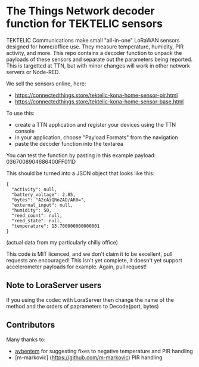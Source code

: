# The Things Network decoder function for TEKTELIC sensors
TEKTELIC Communications make small "all-in-one" LoRaWAN sensors designed for home/office use. They measure temperature, humidity, PIR activity, and more. This repo contains a decoder function to unpack the payloads of these sensors and separate out the parameters being reported. This is targetted at TTN, but with minor changes will work in other network servers or Node-RED.

We sell the sensors online, here:
 * https://connectedthings.store/tektelic-kona-home-sensor-pir.html
 * https://connectedthings.store/tektelic-kona-home-sensor-base.html

To use this:
* create a TTN application and register your devices using the TTN console
* in your application, choose "Payload Formats" from the navigation
* paste the decoder function into the textarea

You can test the function by pasting in this example payload: 0367008904686400FF011D

This should be turned into a JSON object that looks like this:
```
{
  "activity": null,
  "battery_voltage": 2.85,
  "bytes": "A2cAiQRoZAD/AR0=",
  "external_input": null,
  "humidity": 50,
  "reed_count": null,
  "reed_state": null,
  "temperature": 13.700000000000001
}
```
(actual data from my particularly chilly office)

This code is MIT licenced, and we don't claim it to be excellent, pull requests are encouraged! This isn't yet complete, it doesn't yet support accelerometer payloads for example. Again, pull request!

## Note to LoraServer users

If you using the codec with LoraServer then change the name of the method and the orders of paprameters to Decode(port, bytes)

## Contributors
Many thanks to:
 * [avbentem](https://github.com/avbentem) for suggesting fixes to negative temperature and PIR handling
 * [m-markovic] (https://github.com/m-markovic) PIR handling

